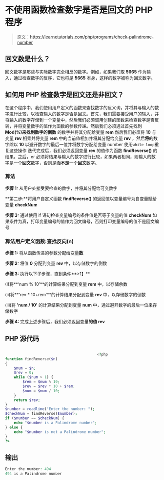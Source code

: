 # 不使用函数检查数字是否是回文的 PHP 程序

> 原文：<https://learnetutorials.com/php/programs/check-palindrome-number>

## 回文数是什么？

回文数字是那些与实际数字完全相反的数字。例如，如果我们取 **5665** 作为输入，通过检查数字的反序，它也将是 **5665** 本身，这样的数字被称为回文数字。

## 如何用 PHP 检查数字是回文还是非回文？

在这个程序中，我们使用用户定义的函数来查找数字的反义词，并将其与输入的数字进行比较，以检查输入的数字是否是回文。首先，我们需要接受用户的输入，并将输入的数字存储到一个变量中，然后我们必须调用创建的函数来检查数字是否反转，并将变量数字的值作为函数的参数传递。然后我们必须通过首先找到 **Mod(%)来找到数字的倒数** 的数字并将其分配给变量 **rem** 然后我们必须将 **10** 与变量 **rev** 相乘并将变量 **rem** 中的当前值相加并将其分配给变量 **rev** ，然后**将**的数字除以 **10** 以避开数字的最后一位并将数字分配给变量 number 使用`while loop`重复这些操作 迭代完成后，我们必须返回变量 **rev** 的值作为函数 **findReverse()** 的结果。之后，er 必须将结果与输入的数字进行比较，如果两者相同，则输入的数字是一个**回文**数字，否则是**而不是**一个**回文**数字。

### 算法

**步骤 1:** 从用户处接受要检查的数字，并将其分配给可变数字

**第二步:**将用户自定义函数 **findReverse()** 的返回值以变量编号为自变量赋给变量 **checkNum**

**步骤 3:** 通过使用 if 语句检查变量编号的条件值是否等于变量的值 **checkNum** 如果条件为真，打印变量编号的值作为回文编号，否则打印变量编号的值不是回文编号

### 算法用户定义函数:查找反向(n)

**步骤 1:** 将从函数传递的参数分配给变量**数**

**步骤 2:** 将值 **0** 分配到变量 **rev** 中，以存储数字的倒数

**步骤 3:** 执行以下子步骤，直到条件**>1】**

(I)将**‘num % 10’**的计算结果分配到变量 **rem** 中，以存储余数

(ii)将**‘rev * 10+rem’**的计算结果分配到变量 **rev** 中，以存储数字的倒数

(iii)将 **'num / 10'** 的计算结果分配到变量 **num** 中，通过避开数字的最后一位来存储数字

**步骤 4:** 完成上述步骤后，我们必须返回变量**的值 rev**

## PHP 源代码

```php

                                          <?php
function findReverse($n)
{
    $num = $n;
    $rev = 0;
    while ($num > 1) {
        $rem = $num % 10;
        $rev = $rev * 10 + $rem;
        $num = $num / 10;
    }
    return $rev;
}
$number = readline("Enter the number: ");
$checkNum = findReverse($number);
if ($number == $checkNum) {
    echo "$number is a Palindrome number";
} else {
    echo "$number is not a Palindrome number";
}
?>

```

## 输出

```php
Enter the number: 494
494 is a Palindrome number
```